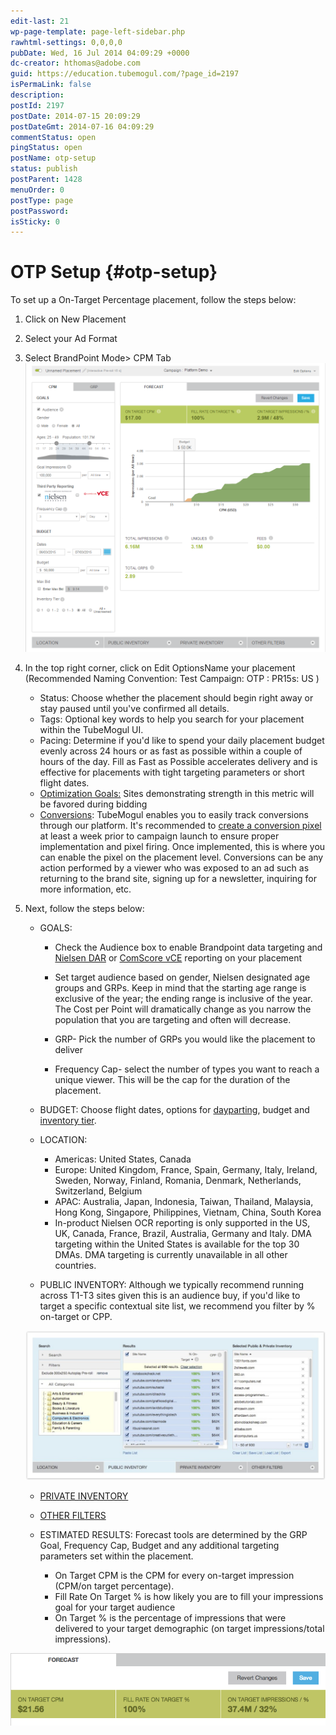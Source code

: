 ```yaml
---
edit-last: 21
wp-page-template: page-left-sidebar.php
rawhtml-settings: 0,0,0,0
pubDate: Wed, 16 Jul 2014 04:09:29 +0000
dc-creator: hthomas@adobe.com
guid: https://education.tubemogul.com/?page_id=2197
isPermaLink: false
description: 
postId: 2197
postDate: 2014-07-15 20:09:29
postDateGmt: 2014-07-16 04:09:29
commentStatus: open
pingStatus: open
postName: otp-setup
status: publish
postParent: 1428
menuOrder: 0
postType: page
postPassword: 
isSticky: 0
---
```


# OTP Setup {#otp-setup}

To set up a On-Target Percentage placement, follow the steps below:

1. Click on New Placement
1. Select your Ad Format
1. Select BrandPoint Mode> CPM Tab   
   [ ![](assets/otp-setup.png)](assets/otp-setup.png)

1. In the top right corner, click on Edit OptionsName your placement  (Recommended Naming Convention: Test Campaign: OTP : PR15s: US )

    * Status: Choose whether the placement should begin right away or stay paused until you've confirmed all details.
    * Tags: Optional key words to help you search for your placement within the TubeMogul UI.
    * Pacing: Determine if you'd like to spend your daily placement budget evenly across 24 hours or as fast as possible within a couple of hours of the day. Fill as Fast as Possible accelerates delivery and is effective for placements with tight targeting parameters or short flight dates.
    * [Optimization Goals:](../../../user-guide/optimization/optimization-goals.md) Sites demonstrating strength in this metric will be favored during bidding
    * [Conversions](conversions.md): TubeMogul enables you to easily track conversions through our platform. It's recommended to  [create a conversion pixel](conversions.md) at least a week prior to campaign launch to ensure proper implementation and pixel firing. Once implemented, this is where you can enable the pixel on the placement level. Conversions can be any action performed by a viewer who was exposed to an ad such as returning to the brand site, signing up for a newsletter, inquiring for more information, etc.

1. Next, follow the steps below:

    * GOALS:

        * Check the Audience box to enable Brandpoint data targeting and [Nielsen DAR](../../../user-guide/measurement/nielsen-ocr-reporting.md) or [ComScore vCE](../../../user-guide/measurement/comscore-vce.md) reporting on your placement
        
        * Set target audience based on gender, Nielsen designated age groups and GRPs. Keep in mind that the starting age range is exclusive of the year; the ending range is inclusive of the year. The Cost per Point will dramatically change as you narrow the population that you are targeting and often will decrease.
        * GRP- Pick the number of GRPs you would like the placement to deliver
        * Frequency Cap- select the number of types you want to reach a unique viewer. This will be the cap for the duration of the placement.

    * BUDGET: Choose flight dates, options for [dayparting](../../../user-guide/planning/targeting/targeting-options.md), budget and  [inventory tier](../../../user-guide/planning/brand-safety/sitesafe-quality.md).
    
    * LOCATION:

        * Americas: United States, Canada
        * Europe: United Kingdom, France, Spain, Germany, Italy, Ireland, Sweden, Norway, Finland, Romania, Denmark, Netherlands, Switzerland, Belgium
        * APAC: Australia, Japan, Indonesia, Taiwan, Thailand, Malaysia, Hong Kong, Singapore, Philippines, Vietnam, China, South Korea
        * In-product Nielsen OCR reporting is only supported in the US, UK, Canada, France, Brazil, Australia, Germany and Italy. DMA targeting within the United States is available for the top 30 DMAs. DMA targeting is currently unavailable in all other countries.

    * PUBLIC INVENTORY: Although we typically recommend running across T1-T3 sites given this is an audience buy, if you'd like to target a specific contextual site list, we recommend you filter by % on-target  or CPP.

   [ ![bp - site cat](assets/bp-site-cat-1024x510.jpeg)](assets/bp-site-cat.jpeg)

    * [PRIVATE INVENTORY](../../../user-guide/planning/private-inventory.md)
    * [OTHER FILTERS](../../../user-guide/planning/targeting/targeting-options.md)
    * ESTIMATED RESULTS: Forecast tools are determined by the GRP Goal, Frequency Cap, Budget and any additional targeting parameters set within the placement.
    
        * On Target CPM is the CPM for every on-target impression (CPM/on target percentage).
        * Fill Rate On Target % is how likely you are to fill your impressions goal for your target audience
        * On Target % is the percentage of impressions that were delivered to your target demographic (on target impressions/total impressions).
        
[ ![bp - forecast](assets/forecast-otp.png)](assets/forecast-otp.png)
